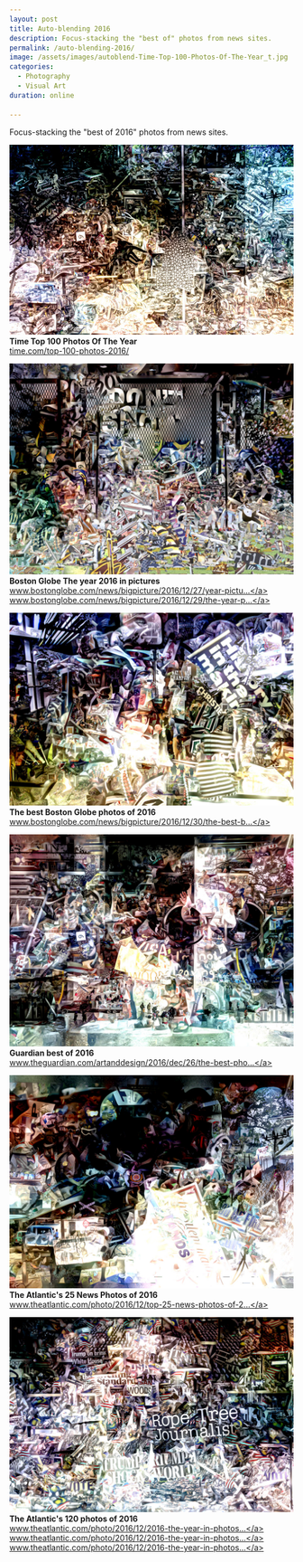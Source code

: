 ```yaml
---
layout: post
title: Auto-blending 2016
description: Focus-stacking the "best of" photos from news sites.
permalink: /auto-blending-2016/
image: /assets/images/autoblend-Time-Top-100-Photos-Of-The-Year_t.jpg
categories:
  - Photography
  - Visual Art
duration: online

---
```



Focus-stacking the "best of 2016" photos from news sites.

![](/assets/images/autoblend-Time-Top-100-Photos-Of-The-Year.jpg)  
**Time Top 100 Photos Of The Year**  
<a href="http://time.com/top-100-photos-2016/" rel="nofollow">time.com/top-100-photos-2016/</a>

![](/assets/images/autoblend-Boston-Globe-The-year-2016-in-pictures.jpg)
**Boston Globe The year 2016 in pictures**  
<a href="https://www.bostonglobe.com/news/bigpicture/2016/12/27/year-pictures-part/A2kShb6CU5nba4wJZbMOpO/story.html?p1=BP_Headline" rel="nofollow">www.bostonglobe.com/news/bigpicture/2016/12/27/year-pictu...</a>  
<a href="https://www.bostonglobe.com/news/bigpicture/2016/12/29/the-year-pictures-part/OlAi1s4LzRMFyqCo8MT5AO/story.html?p1=BP_Headline" rel="nofollow">www.bostonglobe.com/news/bigpicture/2016/12/29/the-year-p...</a>

![](/assets/images/autoblend-The-best-Boston-Globe-photos-of-2016.jpg)
**The best Boston Globe photos of 2016**  
<a href="https://www.bostonglobe.com/news/bigpicture/2016/12/30/the-best-boston-globe-photos/MAAXD4Vh7YQO7JJ3iZ9oyH/story.html?p1=BP_Headline" rel="nofollow">www.bostonglobe.com/news/bigpicture/2016/12/30/the-best-b...</a>

![](/assets/images/autoblend-Guardian-best-of-2016.jpg)  
**Guardian best of 2016**  
<a href="https://www.theguardian.com/artanddesign/2016/dec/26/the-best-photographs-of-2016-in-pictures" rel="nofollow">www.theguardian.com/artanddesign/2016/dec/26/the-best-pho...</a>


![](/assets/images/autoblend-The-Atlantic's-25-News-Photos-of-2016.jpg)  
**The Atlantic's 25 News Photos of 2016**  
<a href="https://www.theatlantic.com/photo/2016/12/top-25-news-photos-of-2016/509516/" rel="nofollow">www.theatlantic.com/photo/2016/12/top-25-news-photos-of-2...</a>

![](/assets/images/autoblend-The-Atlantic's-120-photos-of-2016.jpg)  
**The Atlantic's 120 photos of 2016**  
<a href="https://www.theatlantic.com/photo/2016/12/2016-the-year-in-photos-january-april/509519/" rel="nofollow">www.theatlantic.com/photo/2016/12/2016-the-year-in-photos...</a>  
<a href="https://www.theatlantic.com/photo/2016/12/2016-the-year-in-photos-may-august/509522/" rel="nofollow">www.theatlantic.com/photo/2016/12/2016-the-year-in-photos...</a>  
<a href="https://www.theatlantic.com/photo/2016/12/2016-the-year-in-photos-september-december/509525/" rel="nofollow">www.theatlantic.com/photo/2016/12/2016-the-year-in-photos...</a>